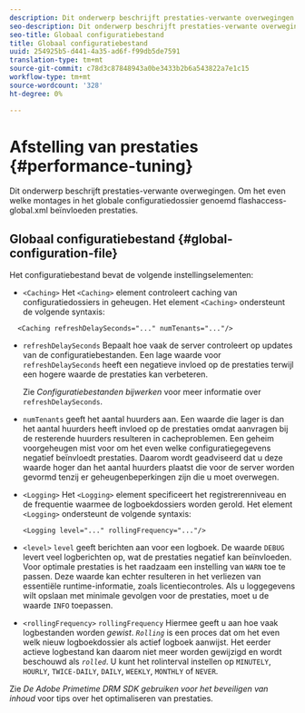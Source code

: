 ```yaml
---
description: Dit onderwerp beschrijft prestaties-verwante overwegingen. Om het even welke montages in het globale configuratiedossier genoemd flashaccess-global.xml beïnvloeden prestaties.
seo-description: Dit onderwerp beschrijft prestaties-verwante overwegingen. Om het even welke montages in het globale configuratiedossier genoemd flashaccess-global.xml beïnvloeden prestaties.
seo-title: Globaal configuratiebestand
title: Globaal configuratiebestand
uuid: 254925b5-d441-4a35-ad6f-f99db5de7591
translation-type: tm+mt
source-git-commit: c78d3c87848943a0be3433b2b6a543822a7e1c15
workflow-type: tm+mt
source-wordcount: '328'
ht-degree: 0%

---
```



# Afstelling van prestaties {#performance-tuning}

Dit onderwerp beschrijft prestaties-verwante overwegingen. Om het even welke montages in het globale configuratiedossier genoemd flashaccess-global.xml beïnvloeden prestaties.

## Globaal configuratiebestand {#global-configuration-file}

Het configuratiebestand bevat de volgende instellingselementen:

* `<Caching>` Het  `<Caching>` element controleert caching van configuratiedossiers in geheugen. Het element `<Caching>` ondersteunt de volgende syntaxis:

```
  <Caching refreshDelaySeconds="..." numTenants="..."/>
```

* `refreshDelaySeconds` Bepaalt hoe vaak de server controleert op updates van de configuratiebestanden. Een lage waarde voor `refreshDelaySeconds` heeft een negatieve invloed op de prestaties terwijl een hogere waarde de prestaties kan verbeteren.

   Zie *Configuratiebestanden bijwerken* voor meer informatie over `refreshDelaySeconds`.

* `numTenants` geeft het aantal huurders aan. Een waarde die lager is dan het aantal huurders heeft invloed op de prestaties omdat aanvragen bij de resterende huurders resulteren in cacheproblemen. Een geheim voorgeheugen mist voor om het even welke configuratiegegevens negatief beïnvloedt prestaties. Daarom wordt geadviseerd dat u deze waarde hoger dan het aantal huurders plaatst die voor de server worden gevormd tenzij er geheugenbeperkingen zijn die u moet overwegen.

* `<Logging>` Het  `<Logging>` element specificeert het registrerenniveau en de frequentie waarmee de logboekdossiers worden gerold. Het element `<Logging>` ondersteunt de volgende syntaxis:

   ```
   <Logging level="..." rollingFrequency="..."/>
   ```

* `<level>`  `level` geeft berichten aan voor een logboek. De waarde `DEBUG` levert veel logberichten op, wat de prestaties negatief kan beïnvloeden. Voor optimale prestaties is het raadzaam een instelling van `WARN` toe te passen. Deze waarde kan echter resulteren in het verliezen van essentiële runtime-informatie, zoals licentiecontroles. Als u loggegevens wilt opslaan met minimale gevolgen voor de prestaties, moet u de waarde `INFO` toepassen.

* `<rollingFrequency>`  `rollingFrequency` Hiermee geeft u aan hoe vaak logbestanden worden  *gewist*. *`Rolling`* is een proces dat om het even welk nieuw logboekdossier als actief logboek aanwijst. Het eerder actieve logbestand kan daarom niet meer worden gewijzigd en wordt beschouwd als *`rolled`*. U kunt het rolinterval instellen op `MINUTELY`, `HOURLY`, `TWICE-DAILY`, `DAILY`, `WEEKLY`, `MONTHLY` of `NEVER`.

Zie *De Adobe Primetime DRM SDK gebruiken voor het beveiligen van inhoud* voor tips over het optimaliseren van prestaties.